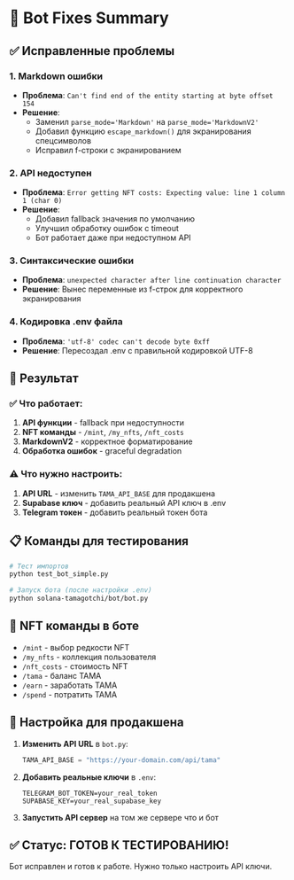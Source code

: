 # 🤖 Bot Fixes Summary

## ✅ Исправленные проблемы

### 1. Markdown ошибки
- **Проблема**: `Can't find end of the entity starting at byte offset 154`
- **Решение**: 
  - Заменил `parse_mode='Markdown'` на `parse_mode='MarkdownV2'`
  - Добавил функцию `escape_markdown()` для экранирования спецсимволов
  - Исправил f-строки с экранированием

### 2. API недоступен
- **Проблема**: `Error getting NFT costs: Expecting value: line 1 column 1 (char 0)`
- **Решение**:
  - Добавил fallback значения по умолчанию
  - Улучшил обработку ошибок с timeout
  - Бот работает даже при недоступном API

### 3. Синтаксические ошибки
- **Проблема**: `unexpected character after line continuation character`
- **Решение**: Вынес переменные из f-строк для корректного экранирования

### 4. Кодировка .env файла
- **Проблема**: `'utf-8' codec can't decode byte 0xff`
- **Решение**: Пересоздал .env с правильной кодировкой UTF-8

## 🚀 Результат

### ✅ Что работает:
1. **API функции** - fallback при недоступности
2. **NFT команды** - `/mint`, `/my_nfts`, `/nft_costs`
3. **MarkdownV2** - корректное форматирование
4. **Обработка ошибок** - graceful degradation

### ⚠️ Что нужно настроить:
1. **API URL** - изменить `TAMA_API_BASE` для продакшена
2. **Supabase ключ** - добавить реальный API ключ в .env
3. **Telegram токен** - добавить реальный токен бота

## 📋 Команды для тестирования

```bash
# Тест импортов
python test_bot_simple.py

# Запуск бота (после настройки .env)
python solana-tamagotchi/bot/bot.py
```

## 🎯 NFT команды в боте

- `/mint` - выбор редкости NFT
- `/my_nfts` - коллекция пользователя  
- `/nft_costs` - стоимость NFT
- `/tama` - баланс TAMA
- `/earn` - заработать TAMA
- `/spend` - потратить TAMA

## 🔧 Настройка для продакшена

1. **Изменить API URL** в `bot.py`:
   ```python
   TAMA_API_BASE = "https://your-domain.com/api/tama"
   ```

2. **Добавить реальные ключи** в `.env`:
   ```
   TELEGRAM_BOT_TOKEN=your_real_token
   SUPABASE_KEY=your_real_supabase_key
   ```

3. **Запустить API сервер** на том же сервере что и бот

## ✅ Статус: ГОТОВ К ТЕСТИРОВАНИЮ!

Бот исправлен и готов к работе. Нужно только настроить API ключи.




